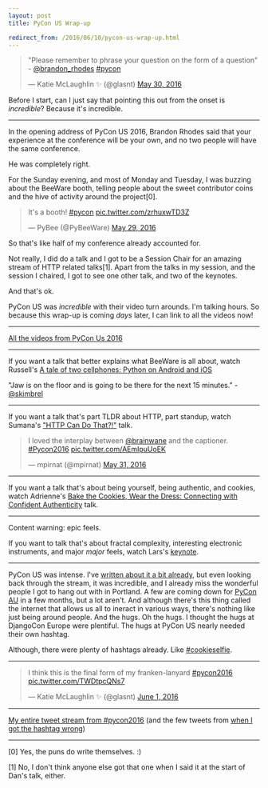 ```yaml
---
layout: post
title: PyCon US Wrap-up

redirect_from: /2016/06/10/pycon-us-wrap-up.html
---
```




<blockquote class="twitter-tweet" data-lang="en"><p lang="en" dir="ltr">&quot;Please remember to phrase your question on the form of a question&quot; - <a href="https://twitter.com/brandon_rhodes">@brandon_rhodes</a> <a href="https://twitter.com/hashtag/pycon?src=hash">#pycon</a></p>&mdash; Katie McLaughlin ✨ (@glasnt) <a href="https://twitter.com/glasnt/status/737318505360433152">May 30, 2016</a></blockquote>
<script async src="//platform.twitter.com/widgets.js" charset="utf-8"></script>

Before I start, can I just say that pointing this out from the onset is *incredible*? Because it's incredible. 

---------


In the opening address of PyCon US 2016, Brandon Rhodes said that your experience at the conference will be your own, and no two people will have the same conference. 

He was completely right. 

For the Sunday evening, and most of Monday and Tuesday, I was buzzing about the BeeWare booth, telling people about the sweet contributor coins and the hive of activity around the project[0].

<blockquote class="twitter-tweet" data-lang="en"><p lang="en" dir="ltr">It&#39;s a booth! <a href="https://twitter.com/hashtag/pycon?src=hash">#pycon</a> <a href="https://t.co/zrhuxwTD3Z">pic.twitter.com/zrhuxwTD3Z</a></p>&mdash; PyBee (@PyBeeWare) <a href="https://twitter.com/PyBeeWare/status/737043373953978368">May 29, 2016</a></blockquote>
<script async src="//platform.twitter.com/widgets.js" charset="utf-8"></script>


So that's like half of my conference already accounted for. 

Not really, I did do a talk and I got to be a Session Chair for an amazing stream of HTTP related talks[1]. Apart from the talks in my session, and the session I chaired, I got to see one other talk, and two of the keynotes. 

And that's ok. 

PyCon US was *incredible* with their video turn arounds. I'm talking hours. So because this wrap-up is coming *days* later, I can link to all the videos now!


----


[All the videos from PyCon Us 2016](https://www.youtube.com/channel/UCwTD5zJbsQGJN75MwbykYNw)


----

If you want a talk that better explains what BeeWare is all about, watch Russell's [A tale of two cellphones: Python on Android and iOS](https://www.youtube.com/watch?v=NqdpK9KjGgQ)

"Jaw is on the floor and is going to be there for the next 15 minutes." - [@skimbrel](https://twitter.com/skimbrel/status/737802418369372160)


---



If you want a talk that's part TLDR about HTTP, part standup, watch Sumana's ["HTTP Can Do That?!"](https://www.youtube.com/watch?v=HsLrXt2l-kg) talk. 

<blockquote class="twitter-tweet" data-lang="en"><p lang="en" dir="ltr">I loved the interplay between <a href="https://twitter.com/brainwane">@brainwane</a> and the captioner. <a href="https://twitter.com/hashtag/Pycon2016?src=hash">#Pycon2016</a> <a href="https://t.co/AEmIpuUoEK">pic.twitter.com/AEmIpuUoEK</a></p>&mdash; mpirnat (@mpirnat) <a href="https://twitter.com/mpirnat/status/737736617440382976">May 31, 2016</a></blockquote>
<script async src="//platform.twitter.com/widgets.js" charset="utf-8"></script>

----

If you want a talk that's about being yourself, being authentic, and cookies, watch Adrienne's [Bake the Cookies, Wear the Dress: Connecting with Confident Authenticity](https://www.youtube.com/watch?v=6Uj746j9Heo) talk. 

----

Content warning: epic feels. 

If you want to talk that's about fractal complexity, interesting electronic instruments, and major *major* feels, watch Lars's [keynote](https://www.youtube.com/watch?v=bSfe5M_zG2s). 


----

PyCon US was intense. I've [written about it a bit already](http://glasnt.com/blog/2016/06/03/on-my-last-fortnight.html), but even looking back through the stream, it was incredible, and I already miss the wonderful people I got to hang out with in Portland. A few are coming down for [PyCon AU](https://2016.pycon-au.org/) in a few months, but a lot aren't. And although there's this thing called the internet that allows us all to ineract in various ways, there's nothing like just being around people. And the hugs. Oh the hugs. I thought the hugs at DjangoCon Europe were plentiful. The hugs at PyCon US nearly needed their own hashtag. 

Although, there were plenty of hashtags already. Like [#cookieselfie](https://twitter.com/glasnt/status/737383617995767808).

----

<blockquote class="twitter-tweet" data-lang="en"><p lang="en" dir="ltr">I think this is the final form of my franken-lanyard <a href="https://twitter.com/hashtag/pycon2016?src=hash">#pycon2016</a> <a href="https://t.co/TWDtpcQNs7">pic.twitter.com/TWDtpcQNs7</a></p>&mdash; Katie McLaughlin ✨ (@glasnt) <a href="https://twitter.com/glasnt/status/738131129899700224">June 1, 2016</a></blockquote>
<script async src="//platform.twitter.com/widgets.js" charset="utf-8"></script>

-----

[My entire tweet stream from #pycon2016](https://twitter.com/search?f=tweets&vertical=default&q=from%3Aglasnt%20%23pycon2016) (and the few tweets from [when I got the hashtag wrong](https://twitter.com/search?q=from%3Aglasnt+%23pycon))

-----

[0] Yes, the puns do write themselves. :)

[1] No, I don't think anyone else got that one when I said it at the start of Dan's talk, either.
